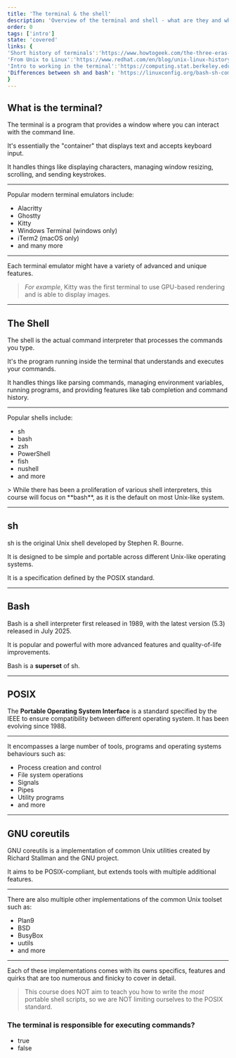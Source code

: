 ```yaml
---
title: 'The terminal & the shell'
description: 'Overview of the terminal and shell - what are they and why is it still worth it to learn to use them today'
order: 0
tags: ['intro']
state: 'covered'
links: {
'Short history of terminals':'https://www.howtogeek.com/the-three-eras-of-unix-terminals/',
'From Unix to Linux':'https://www.redhat.com/en/blog/unix-linux-history',
'Intro to working in the terminal':'https://computing.stat.berkeley.edu/tutorial-unix-basics/',
'Differences between sh and bash': 'https://linuxconfig.org/bash-sh-command-learn-the-difference-between-bash-vs-shell',
}
---
```


## What is the terminal?

The terminal is a program that provides a window where you can interact with the command line.

It's essentially the "container" that displays text and accepts keyboard input.

<bonus-content>
It handles things like displaying characters, managing window resizing, scrolling, and sending keystrokes.
</bonus-content>

---

Popular modern terminal emulators include:

- Alacritty
- Ghostty
- Kitty
- Windows Terminal (windows only)
- iTerm2 (macOS only)
- and many more

---

Each terminal emulator might have a variety of advanced and unique features.

> _For example_, Kitty was the first terminal to use GPU-based rendering and is able to display images.

---

## The Shell

The shell is the actual command interpreter that processes the commands you type.

It's the program running inside the terminal that understands and executes your commands.

<bonus-content>
It handles things like parsing commands, managing environment variables, running programs, and providing features like tab completion and command history.
</bonus-content>

---

Popular shells include:

- sh
- bash
- zsh
- PowerShell
- fish
- nushell
- and more

<bonus-content>
> While there has been a proliferation of various shell interpreters, this course will focus on **bash**, as it is the default on most Unix-like system.
</bonus-content>

---

## sh

sh is the original Unix shell <bonus-content>developed by Stephen R. Bourne.</bonus-content>

It is designed to be simple and portable across different Unix-like operating systems.

It is a specification defined by the POSIX standard.

---

## Bash

Bash is a shell interpreter first released in 1989, with the latest version (5.3) released in July 2025.

It is popular and powerful with more advanced features and quality-of-life improvements.

Bash is a **superset** of sh.

---

## POSIX

The **Portable Operating System Interface** is a standard specified by the IEEE to ensure compatibility between different operating system. It has been evolving since 1988.

---

It encompasses a large number of tools, programs and operating systems behaviours such as:

- Process creation and control
- File system operations
- Signals
- Pipes
- Utility programs
- and more

---

## GNU coreutils

GNU coreutils is a implementation of common Unix utilities <bonus-content>created by Richard Stallman and the GNU project.</bonus-content>

It aims to be POSIX-compliant, but extends tools with multiple additional features.

---

There are also multiple other implementations of the common Unix toolset such as:

- Plan9
- BSD
- BusyBox
- uutils
- and more

---

Each of these implementations comes with its owns specifics, features and quirks that are too numerous and finicky to cover in detail.

> This course does NOT aim to teach you how to write the _most_ portable shell scripts, so we are NOT limiting ourselves to the POSIX standard.

<bonus-content>

<pop-quiz data-answer-id="1">

### The terminal is responsible for executing commands?

- true
- false

</pop-quiz>

</bonus-content>
